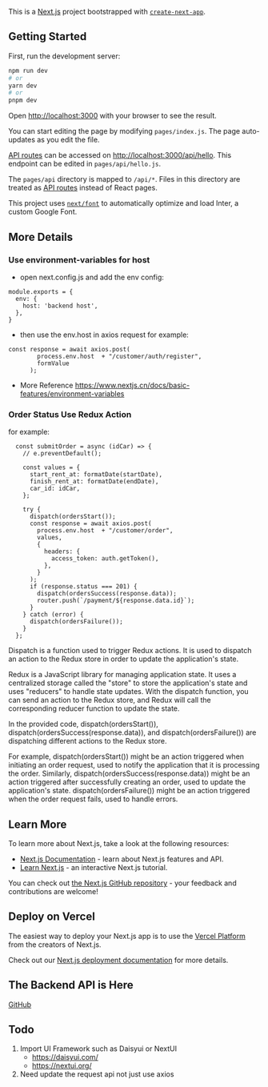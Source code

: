 This is a [Next.js](https://nextjs.org/) project bootstrapped with [`create-next-app`](https://github.com/vercel/next.js/tree/canary/packages/create-next-app).

## Getting Started

First, run the development server:

```bash
npm run dev
# or
yarn dev
# or
pnpm dev
```

Open [http://localhost:3000](http://localhost:3000) with your browser to see the result.

You can start editing the page by modifying `pages/index.js`. The page auto-updates as you edit the file.

[API routes](https://nextjs.org/docs/api-routes/introduction) can be accessed on [http://localhost:3000/api/hello](http://localhost:3000/api/hello). This endpoint can be edited in `pages/api/hello.js`.

The `pages/api` directory is mapped to `/api/*`. Files in this directory are treated as [API routes](https://nextjs.org/docs/api-routes/introduction) instead of React pages.

This project uses [`next/font`](https://nextjs.org/docs/basic-features/font-optimization) to automatically optimize and load Inter, a custom Google Font.

## More Details
### Use environment-variables for host
- open next.config.js and add the env config:
```
module.exports = {
  env: {
    host: 'backend host',
  },
}
```
- then use the env.host in axios request
for example:
```
const response = await axios.post(
        process.env.host  + "/customer/auth/register",
        formValue
      );
```
- More Reference
https://www.nextjs.cn/docs/basic-features/environment-variables


### Order Status Use Redux Action
for example:
```
  const submitOrder = async (idCar) => {
    // e.preventDefault();

    const values = {
      start_rent_at: formatDate(startDate),
      finish_rent_at: formatDate(endDate),
      car_id: idCar,
    };

    try {
      dispatch(ordersStart());
      const response = await axios.post(
        process.env.host  + "/customer/order",
        values,
        {
          headers: {
            access_token: auth.getToken(),
          },
        }
      );
      if (response.status === 201) {
        dispatch(ordersSuccess(response.data));
        router.push(`/payment/${response.data.id}`);
      }
    } catch (error) {
      dispatch(ordersFailure());
    }
  };
```

Dispatch is a function used to trigger Redux actions. It is used to dispatch an action to the Redux store in order to update the application's state.

Redux is a JavaScript library for managing application state. It uses a centralized storage called the "store" to store the application's state and uses "reducers" to handle state updates. With the dispatch function, you can send an action to the Redux store, and Redux will call the corresponding reducer function to update the state.

In the provided code, dispatch(ordersStart()), dispatch(ordersSuccess(response.data)), and dispatch(ordersFailure()) are dispatching different actions to the Redux store.

For example, dispatch(ordersStart()) might be an action triggered when initiating an order request, used to notify the application that it is processing the order. Similarly, dispatch(ordersSuccess(response.data)) might be an action triggered after successfully creating an order, used to update the application's state. dispatch(ordersFailure()) might be an action triggered when the order request fails, used to handle errors.

## Learn More

To learn more about Next.js, take a look at the following resources:

- [Next.js Documentation](https://nextjs.org/docs) - learn about Next.js features and API.
- [Learn Next.js](https://nextjs.org/learn) - an interactive Next.js tutorial.

You can check out [the Next.js GitHub repository](https://github.com/vercel/next.js/) - your feedback and contributions are welcome!

## Deploy on Vercel

The easiest way to deploy your Next.js app is to use the [Vercel Platform](https://vercel.com/new?utm_medium=default-template&filter=next.js&utm_source=create-next-app&utm_campaign=create-next-app-readme) from the creators of Next.js.

Check out our [Next.js deployment documentation](https://nextjs.org/docs/deployment) for more details.

## The Backend API is Here

[GitHub](https://github.com/T8840/fastapi-framework/tree/main/fastapi-jwt-auth)


## Todo

1. Import UI Framework such as Daisyui or NextUI
    - https://daisyui.com/
    - https://nextui.org/
2. Need update the request api not just use axios
